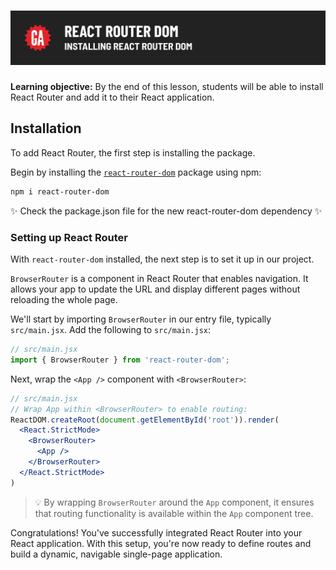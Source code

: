 # ![React Router - Installing React Router DOM](./assets/hero.png)

**Learning objective:** By the end of this lesson, students will be able to install React Router and add it to their React application.

## Installation

To add React Router, the first step is installing the package.

Begin by installing the [`react-router-dom`](https://www.npmjs.com/package/react-router-dom) package using npm:

```bash
npm i react-router-dom
```

✨ Check the package.json file for the new react-router-dom dependency ✨ 

### Setting up React Router

With `react-router-dom` installed, the next step is to set it up in our project. 

`BrowserRouter` is a component in React Router that enables navigation. It allows your app to update the URL and display different pages without reloading the whole page. 


We'll start by importing `BrowserRouter` in our entry file, typically `src/main.jsx`. 
Add the following to `src/main.jsx`:

```jsx
// src/main.jsx
import { BrowserRouter } from 'react-router-dom';
```

Next, wrap the `<App />` component with `<BrowserRouter>`:

```jsx
// src/main.jsx
// Wrap App within <BrowserRouter> to enable routing:
ReactDOM.createRoot(document.getElementById('root')).render(
  <React.StrictMode>
    <BrowserRouter>
      <App />
    </BrowserRouter>
  </React.StrictMode>
)
```

> 💡 By wrapping `BrowserRouter` around the `App` component, it ensures that routing functionality is available within the `App` component tree.

Congratulations! You've successfully integrated React Router into your React application. With this setup, you're now ready to define routes and build a dynamic, navigable single-page application.